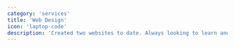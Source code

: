 ```yaml
---
category: 'services'
title: 'Web Design'
icon: 'laptop-code'
description: 'Created two websites to date. Always looking to learn and create more to satisfy my thirst for knowledge'
---
```

